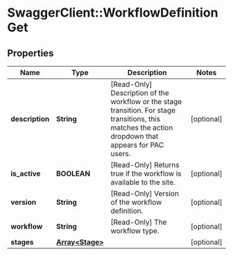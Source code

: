 # SwaggerClient::WorkflowDefinitionGet

## Properties
Name | Type | Description | Notes
------------ | ------------- | ------------- | -------------
**description** | **String** | [Read-Only] Description of the workflow or the stage transition. For stage transitions, this matches the action dropdown that appears for PAC users. | [optional] 
**is_active** | **BOOLEAN** | [Read-Only] Returns true if the workflow is available to the site. | [optional] 
**version** | **String** | [Read-Only] Version of the workflow definition. | [optional] 
**workflow** | **String** | [Read-Only] The workflow type. | [optional] 
**stages** | [**Array&lt;Stage&gt;**](Stage.md) |  | [optional] 

